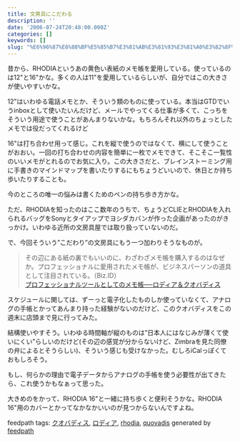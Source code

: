 ```yaml
---
title: 文房具にこだわる
description: ''
date: '2006-07-24T20:48:00.000Z'
categories: []
keywords: []
slug: "%E6%96%87%E6%88%BF%E5%85%B7%E3%81%AB%E3%81%93%E3%81%A0%E3%82%8F%E3%82%8B"
---
```

昔から、RHODIAというあの黄色い表紙のメモ帳を愛用している。使っているのは12"と16"かな。多くの人は11"を愛用しているらしいが、自分ではこの大きさが使いやすいかな。  
  
  
  
12"はいわゆる電話メモとか、そういう類のものに使っている。本当はGTDでいうinboxとして使いたいんだけど、メールでやってくる仕事が多くて、こっちをそういう用途で使うことがあんまりないかな。もちろんそれ以外のちょっとしたメモでは役だってくれるけど  
  
  
  
16"は打ち合わせ用って感じ。これを縦で使うのではなくて、横にして使うことがおおい。一回の打ち合わせの内容を簡単に一枚でメモできて、そこそこ一覧性のいいメモがとれるのでお気に入り。この大きさだと、ブレインストーミング用に手書きのマインドマップを書いたりするにもちょうどいいので、休日とか持ち歩いたりすることも。  
  
今のところの唯一の悩みは書くためのペンの持ち歩き方かな。  
  
  
  
ただ、RHODIAを知ったのはここ数年のうちで、ちょうどCLIEとRHODIAを入れられるバッグをSonyとタイアップでヨシダカバンが作った企画があったのがきっかけ。いわゆる近所の文房具屋では取り扱っていないのだ。  
  
  
  
で、今回そういう”こだわり”の文房具にもう一つ加わりそうなものが。

> その辺にある紙の裏でもいいのに、わざわざメモ帳を購入するのはなぜか。プロフェッショナルに愛用されたメモ帳が、ビジネスパーソンの道具として注目されている。（Biz.ID）  
> [プロフェッショナルツールとしてのメモ帳──ロディア＆クオバディス](http://www.itmedia.co.jp/bizid/articles/0607/19/news106.html)

スケジュールに関しては、ずーっと電子化したものしか使っていなくて、アナログの手帳とかってあんまり持った経験がないのだけど、このクオバディスをこの週末に店頭まで見に行ってみた。  
  
結構使いやすそう。いわゆる時間軸が縦のものは”日本人にはなじみが薄くて使いにくい”らしいのだけど(その辺の感覚が分からないけど、Zimbraを見た同僚の弁によるとそうらしい)、そういう感じも受けなかった。むしろiCalっぽくておもしろそう。  
  
もし、何らかの理由で電子データからアナログの手帳を使う必要性が出てきたら、これ使うかもなぁって思った。  
  
  
  
大きめのをかって、RHODIA 16"と一緒に持ち歩くと便利そうかな。RHODIA 16"用のカバーとかってなかなかいいのが見つからないんですよね。

feedpath tags: [クオバディス](http://feedpath.jp/search/index.csp?search_text=%E3%82%AF%E3%82%AA%E3%83%90%E3%83%87%E3%82%A3%E3%82%B9), [ロディア](http://feedpath.jp/search/index.csp?search_text=%E3%83%AD%E3%83%87%E3%82%A3%E3%82%A2), [rhodia](http://feedpath.jp/search/index.csp?search_text=rhodia), [quovadis](http://feedpath.jp/search/index.csp?search_text=quovadis) generated by [feedpath](http://feedpath.jp)